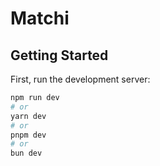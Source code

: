 # Matchi

## Getting Started

First, run the development server:

```bash
npm run dev
# or
yarn dev
# or
pnpm dev
# or
bun dev
```
